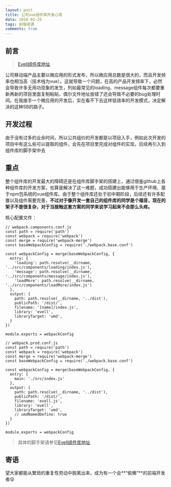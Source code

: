 ```yaml
---
layout: post
title: 公司vue组件库开发心得
data: 2018-02-25
tags: 前端资源
comments: true
---
```


## 前言
> [Evell组件库地址](https://github.com/EwellFE/evell)

公司移动端产品主要以微应用的形式发布，所以微应用总数是很大的，而且开发频率也相当高（技术栈为vue）。这就导致一个问题，在高的产品开发频率下，必然会导致许多无用功现象的发生，列如最常见的loading、message组件每次都要重新再新的项目里面复制粘贴，偶尔文件地址放错了还会导致不必要的bug处理时间。在我接手一个微应用的开发后，实在看不下去这样低效率的开发模式，决定解决的这种SB的路子。

## 开发过程
由于没有过多的业余时间，所以公共组价的开发都是以项目入手，例如此次开发的项目中有这么些可以提取的组件，会先在项目里完成对组件的实现，后续再引入到组件库的脚手架中去

## 重点
整个组件库的开发最大的障碍还是在组件库脚手架的搭建上，通过借鉴github上各种组件库的开发方案，也算是解决了这一难题，成功搭建出能够用于生产环境、基于npm包系统的vue组件库。由于整个组件库还处于初中期阶段，后续还有许多配置以及组件需要完善，**不过对于像开发一套自己的组件库的同学是个福音，现在的架子不是很复杂，对于当接触这套方案的同学来说学习起来不会那么头疼。**

核心配置文件：

```
// webpack.components.conf.js
const path = require('path')
const webpack = require('webpack')
const merge = require('webpack-merge')
const baseWebpackConfig = require('./webpack.base.conf')

const webpackConfig = merge(baseWebpackConfig, {
  entry: {
    'loading': path.resolve(__dirname, '../src/components/loading/index.js'),
    'message': path.resolve(__dirname, '../src/components/message/index.js'),
    'loadMore': path.resolve(__dirname, '../src/components/loadMore/index.js')
  },
  output: {
    path: path.resolve(__dirname, '../dist'),
    publicPath: '/dist/',
    filename: '[name]/index.js',
    library: 'evell',
    libraryTarget: 'umd',
  }
})

module.exports = webpackConfig
```

```
// webpack.prod.conf.js
const path = require('path')
const webpack = require('webpack')
const merge = require('webpack-merge')
const baseWebpackConfig = require('./webpack.base.conf')

const webpackConfig = merge(baseWebpackConfig, {
  entry: {
    main: './src/index.js'
  },
  output: {
    path: path.resolve(__dirname, '../dist'),
    publicPath: '/dist/',
    filename: 'evell.js',
    library: 'evell',
    libraryTarget: 'umd',
    // umdNamedDefine: true
  }
})

module.exports = webpackConfig
```

> 具体的脚手架请参见[Evell组件库地址](https://github.com/EwellFE/evell)
> 

## 寄语
望大家都能从繁琐的重复性劳动中脱离出来，成为有一个会**“偷懒”**的前端开发者😝